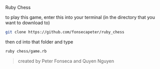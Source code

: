 Ruby Chess

to play this game, enter this into your terminal (in the directory that you want to download to)
```bash
git clone https://github.com/fonsecapeter/ruby_chess
```

then cd into that folder and type
```bash
ruby chess/game.rb
```

> created by Peter Fonseca and Quyen Nguyen
